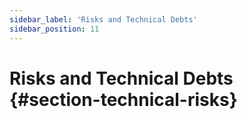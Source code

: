 ```yaml
---
sidebar_label: 'Risks and Technical Debts'
sidebar_position: 11
---
```

# Risks and Technical Debts {#section-technical-risks}